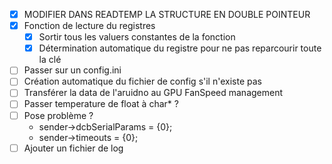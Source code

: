 - [x] MODIFIER DANS READTEMP LA STRUCTURE EN DOUBLE POINTEUR
- [x] Fonction de lecture du registres
    - [x] Sortir tous les valuers constantes de la fonction
    - [x] Détermination automatique du registre pour ne pas reparcourir toute la clé
- [ ] Passer sur un config.ini
- [ ] Création automatique du fichier de config s'il n'existe pas
- [ ] Transférer la data de l'aruidno au GPU FanSpeed management
- [ ] Passer temperature de float à char* ?
- [ ] Pose problème ?
    - sender->dcbSerialParams = {0};
    - sender->timeouts        = {0};
- [ ] Ajouter un fichier de log